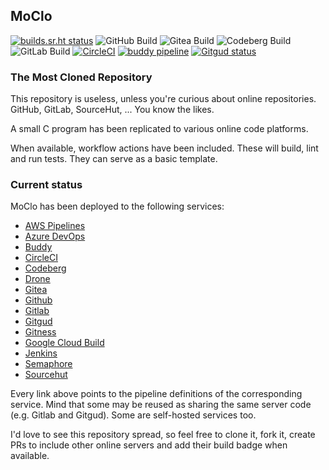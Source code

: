 ## MoClo

[![builds.sr.ht status](https://builds.sr.ht/~ka_st/moclo/commits/master/build.yml.svg)](https://builds.sr.ht/~ka_st/moclo/commits/master/build.yml?) ![GitHub Build](https://github.com/KaSt/moclo/actions/workflows/build.yml/badge.svg) ![Gitea Build](https://gitea.com/KaSt/moclo/actions/workflows/build.yml/badge.svg) ![Codeberg Build](https://codeberg.org/KaSt/moclo/badges/workflows/build.yml/badge.svg) ![GitLab Build](https://gitlab.com/Kapppa/moclo/badges/master/pipeline.svg) [![CircleCI](https://dl.circleci.com/status-badge/img/circleci/N48JnXvXTL7JuZDQeQ43YM/6oYrGmoLX4VyQ2VucQzfm4/tree/master.svg?style=svg)](https://dl.circleci.com/status-badge/redirect/circleci/N48JnXvXTL7JuZDQeQ43YM/6oYrGmoLX4VyQ2VucQzfm4/tree/master) [![buddy pipeline](https://eu.buddy.works/pm---8/moclo/pipelines/pipeline/199425/badge.svg?token=bb3a1947d2c144ba6363b1aaa3a0a19fcc0e76a7d6b98d82b446850015cf602c "buddy pipeline")](https://eu.buddy.works/pm---8/moclo/pipelines/pipeline/199425) 
[![Gitgud status](https://gitgud.io/Kapppa/moclo/badges/master/pipeline.svg)](https://gitgud.io/Kapppa/moclo/-/commits/master)



### The Most Cloned Repository
This repository is useless, unless you're curious about online repositories. 
GitHub, GitLab, SourceHut, ... You know the likes.

A small C program has been replicated to various online code platforms. 

When available, workflow actions have been included. 
These will build, lint and run tests. They can serve as a basic template.

### Current status
MoClo has been deployed to the following services:
- [AWS Pipelines](https://github.com/KaSt/moclo/blob/master/awsbuildspec.yml)
- [Azure DevOps](https://github.com/KaSt/moclo/blob/master/azure-pipelines.yml)
- [Buddy](https://github.com/KaSt/moclo/tree/master/.buddy)
- [CircleCI](https://github.com/KaSt/moclo/tree/master/.circleci)
- [Codeberg](https://github.com/KaSt/moclo/tree/master/.forgejo/workflows)
- [Drone](https://github.com/KaSt/moclo/blob/master/.drone.yml)
- [Gitea](https://github.com/KaSt/moclo/tree/master/.gitea/workflows)
- [Github](https://github.com/KaSt/moclo/tree/master/.github/workflows)
- [Gitlab](https://github.com/KaSt/moclo/blob/master/.gitlab-ci.yml)
- [Gitgud](https://github.com/KaSt/moclo/blob/master/.gitlab-ci.yml)
- [Gitness](https://github.com/KaSt/moclo/tree/master/.harness)
- [Google Cloud Build](https://github.com/KaSt/moclo/blob/master/cloudbuild.yaml)
- [Jenkins](https://github.com/KaSt/moclo/blob/master/.jenkins/Jenkinsfile)
- [Semaphore](https://github.com/KaSt/moclo/tree/master/.semaphore/semaphore.yml)
- [Sourcehut](https://github.com/KaSt/moclo/tree/master/.builds)


Every link above points to the pipeline definitions of the corresponding service. Mind that some may be reused as sharing the same server code (e.g. Gitlab and Gitgud). Some are self-hosted services too.

I'd love to see this repository spread, so feel free to clone it, fork it, create PRs to include other online servers and add their build badge when available.


